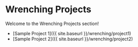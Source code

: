 # Wrenching Projects

Welcome to the Wrenching Projects section!

- [Sample Project 1]({{ site.baseurl }}/wrenching/project1)
- [Sample Project 2]({{ site.baseurl }}/wrenching/project2) 